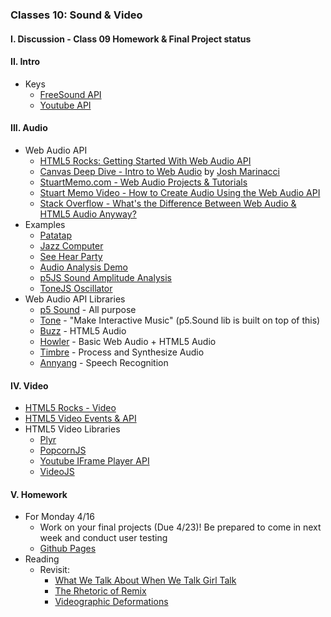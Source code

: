 ### Classes 10: Sound & Video

#### I. Discussion - Class 09 Homework & Final Project status

#### II. Intro
* Keys
	* [FreeSound API](https://www.freesound.org/help/developers/)
	* [Youtube API](https://developers.google.com/youtube/v3/)

#### III. Audio
* Web Audio API
	* [HTML5 Rocks: Getting Started With Web Audio API](http://www.html5rocks.com/en/tutorials/webaudio/intro/)
	* [Canvas Deep Dive - Intro to Web Audio](http://joshondesign.com/p/books/canvasdeepdive/chapter12.html#overview) by [Josh Marinacci](https://twitter.com/joshmarinacci)
	* [StuartMemo.com - Web Audio Projects & Tutorials](http://stuartmemo.com/)
	* [Stuart Memo Video - How to Create Audio Using the Web Audio API](http://www.youtube.com/watch?v=oHBx_kMmsRE)
	* [Stack Overflow - What's the Difference Between Web Audio & HTML5 Audio Anyway?](http://stackoverflow.com/questions/13121250/whats-the-difference-between-web-audio-and-html5-audio-anyway)
* Examples  
	* [Patatap](http://www.patatap.com/)  
	* [Jazz Computer](http://jazz.computer/)
	* [See Hear Party](http://www.seehearparty.com/)
	* [Audio Analysis Demo](http://www.airtightinteractive.com/demos/js/uberviz/audioanalysis/)
	* [p5JS Sound Amplitude Analysis](https://p5js.org/examples/sound-measuring-amplitude.html)
	* [ToneJS Oscillator](http://tonejs.org/examples/oscillator.html)
* Web Audio API Libraries
	* [p5 Sound](http://p5js.org/reference/#/libraries/p5.sound) - All purpose
	* [Tone](https://github.com/Tonejs/Tone.js) - "Make Interactive Music" (p5.Sound lib is built on top of this)
	* [Buzz](http://buzz.jaysalvat.com/documentation/buzz/) - HTML5 Audio
	* [Howler](http://goldfirestudios.com/blog/104/howler.js-Modern-Web-Audio-Javascript-Library) - Basic Web Audio + HTML5 Audio
	* [Timbre](http://mohayonao.github.io/timbre.js/) - Process and Synthesize Audio
	* [Annyang](https://www.talater.com/annyang/) - Speech Recognition	

#### IV. Video
* [HTML5 Rocks - Video](http://www.html5rocks.com/en/tutorials/video/basics/)
* [HTML5 Video Events & API](http://www.w3.org/2010/05/video/mediaevents.html)
* HTML5 Video Libraries
	* [Plyr](https://github.com/sampotts/plyr)
	* [PopcornJS](http://popcornjs.org/)
	* [Youtube IFrame Player API](https://developers.google.com/youtube/js_api_reference)
	* [VideoJS](http://www.videojs.com/)

#### V. Homework
* For Monday 4/16
	* Work on your final projects (Due 4/23)!  Be prepared to come in next week and conduct user testing
	* [Github Pages](https://github.com/ITP-Mashups/Mashups/tree/master/05_Structuring_Your_App/Github_Pages)
* Reading
	* Revisit:
		* [What We Talk About When We Talk Girl Talk](https://soundstudiesblog.com/2011/04/18/what-we-talk-about-when-we-talk-girl-talk/)
		* [The Rhetoric of Remix](http://journal.transformativeworks.org/index.php/twc/article/view/358/279)
		* [Videographic Deformations](https://justtv.wordpress.com/2016/01/12/videographic-deformations-pechakuchas/)
